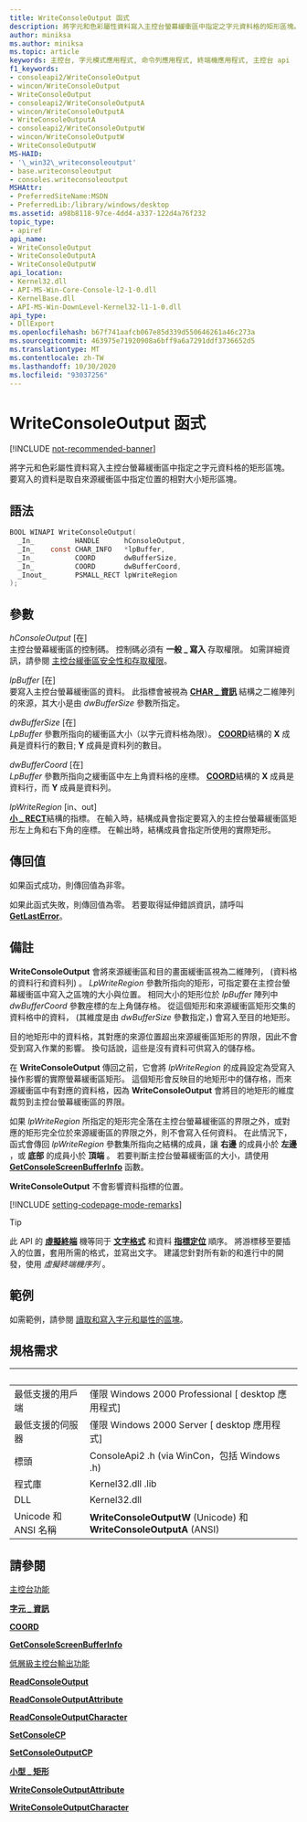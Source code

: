 ```yaml
---
title: WriteConsoleOutput 函式
description: 將字元和色彩屬性資料寫入主控台螢幕緩衝區中指定之字元資料格的矩形區塊。
author: miniksa
ms.author: miniksa
ms.topic: article
keywords: 主控台, 字元模式應用程式, 命令列應用程式, 終端機應用程式, 主控台 api
f1_keywords:
- consoleapi2/WriteConsoleOutput
- wincon/WriteConsoleOutput
- WriteConsoleOutput
- consoleapi2/WriteConsoleOutputA
- wincon/WriteConsoleOutputA
- WriteConsoleOutputA
- consoleapi2/WriteConsoleOutputW
- wincon/WriteConsoleOutputW
- WriteConsoleOutputW
MS-HAID:
- '\_win32\_writeconsoleoutput'
- base.writeconsoleoutput
- consoles.writeconsoleoutput
MSHAttr:
- PreferredSiteName:MSDN
- PreferredLib:/library/windows/desktop
ms.assetid: a98b8118-97ce-4dd4-a337-122d4a76f232
topic_type:
- apiref
api_name:
- WriteConsoleOutput
- WriteConsoleOutputA
- WriteConsoleOutputW
api_location:
- Kernel32.dll
- API-MS-Win-Core-Console-l2-1-0.dll
- KernelBase.dll
- API-MS-Win-DownLevel-Kernel32-l1-1-0.dll
api_type:
- DllExport
ms.openlocfilehash: b67f741aafcb067e85d339d550646261a46c273a
ms.sourcegitcommit: 463975e71920908a6bff9a6a7291ddf3736652d5
ms.translationtype: MT
ms.contentlocale: zh-TW
ms.lasthandoff: 10/30/2020
ms.locfileid: "93037256"
---
```

# <a name="writeconsoleoutput-function"></a>WriteConsoleOutput 函式

[!INCLUDE [not-recommended-banner](./includes/not-recommended-banner.md)]

將字元和色彩屬性資料寫入主控台螢幕緩衝區中指定之字元資料格的矩形區塊。 要寫入的資料是取自來源緩衝區中指定位置的相對大小矩形區塊。

## <a name="syntax"></a>語法

```C
BOOL WINAPI WriteConsoleOutput(
  _In_          HANDLE      hConsoleOutput,
  _In_    const CHAR_INFO   *lpBuffer,
  _In_          COORD       dwBufferSize,
  _In_          COORD       dwBufferCoord,
  _Inout_       PSMALL_RECT lpWriteRegion
);
```

## <a name="parameters"></a>參數

*hConsoleOutput* \[在\]  
主控台螢幕緩衝區的控制碼。 控制碼必須有 **一般 \_ 寫入** 存取權限。 如需詳細資訊，請參閱 [主控台緩衝區安全性和存取權限](console-buffer-security-and-access-rights.md)。

*lpBuffer* \[在\]  
要寫入主控台螢幕緩衝區的資料。 此指標會被視為 [**CHAR \_ 資訊**](char-info-str.md) 結構之二維陣列的來源，其大小是由 *dwBufferSize* 參數所指定。

*dwBufferSize* \[在\]  
*LpBuffer* 參數所指向的緩衝區大小（以字元資料格為限）。 [**COORD**](coord-str.md)結構的 **X** 成員是資料行的數目; **Y** 成員是資料列的數目。

*dwBufferCoord* \[在\]  
*LpBuffer* 參數所指向之緩衝區中左上角資料格的座標。 [**COORD**](coord-str.md)結構的 **X** 成員是資料行，而 **Y** 成員是資料列。

*lpWriteRegion* \[in、out\]  
[**小 \_ RECT**](small-rect-str.md)結構的指標。 在輸入時，結構成員會指定要寫入的主控台螢幕緩衝區矩形左上角和右下角的座標。 在輸出時，結構成員會指定所使用的實際矩形。

## <a name="return-value"></a>傳回值

如果函式成功，則傳回值為非零。

如果此函式失敗，則傳回值為零。 若要取得延伸錯誤資訊，請呼叫 [**GetLastError**](https://msdn.microsoft.com/library/windows/desktop/ms679360)。

## <a name="remarks"></a>備註

**WriteConsoleOutput** 會將來源緩衝區和目的畫面緩衝區視為二維陣列， (資料格的資料行和資料列) 。 *LpWriteRegion* 參數所指向的矩形，可指定要在主控台螢幕緩衝區中寫入之區塊的大小與位置。 相同大小的矩形位於 *lpBuffer* 陣列中 *dwBufferCoord* 參數座標的左上角儲存格。 從這個矩形和來源緩衝區矩形交集的資料格中的資料， (其維度是由 *dwBufferSize* 參數指定，) 會寫入至目的地矩形。

目的地矩形中的資料格，其對應的來源位置超出來源緩衝區矩形的界限，因此不會受到寫入作業的影響。 換句話說，這些是沒有資料可供寫入的儲存格。

在 **WriteConsoleOutput** 傳回之前，它會將 *lpWriteRegion* 的成員設定為受寫入操作影響的實際螢幕緩衝區矩形。 這個矩形會反映目的地矩形中的儲存格，而來源緩衝區中有對應的資料格，因為 **WriteConsoleOutput** 會將目的地矩形的維度裁剪到主控台螢幕緩衝區的界限。

如果 *lpWriteRegion* 所指定的矩形完全落在主控台螢幕緩衝區的界限之外，或對應的矩形完全位於來源緩衝區的界限之外，則不會寫入任何資料。 在此情況下，函式會傳回 *lpWriteRegion* 參數集所指向之結構的成員，讓 **右邊** 的成員小於 **左邊** ，或 **底部** 的成員小於 **頂端** 。 若要判斷主控台螢幕緩衝區的大小，請使用 [**GetConsoleScreenBufferInfo**](getconsolescreenbufferinfo.md) 函數。

**WriteConsoleOutput** 不會影響資料指標的位置。

[!INCLUDE [setting-codepage-mode-remarks](./includes/setting-codepage-mode-remarks.md)]

> [!TIP]
> 此 API 的 **[虛擬終端](console-virtual-terminal-sequences.md)** 機等同于 **[文字格式](console-virtual-terminal-sequences.md#text-formatting)** 和資料 **[指標定位](console-virtual-terminal-sequences.md#cursor-positioning)** 順序。 將游標移至要插入的位置，套用所需的格式，並寫出文字。 建議您針對所有新的和進行中的開發，使用 _虛擬終端機序列_ 。

## <a name="examples"></a>範例

如需範例，請參閱 [讀取和寫入字元和屬性的區塊](reading-and-writing-blocks-of-characters-and-attributes.md)。

## <a name="requirements"></a>規格需求

| &nbsp; | &nbsp; |
|-|-|
| 最低支援的用戶端 | 僅限 Windows 2000 Professional \[ desktop 應用程式\] |
| 最低支援的伺服器 | 僅限 Windows 2000 Server \[ desktop 應用程式\] |
| 標頭 | ConsoleApi2 .h (via WinCon，包括 Windows .h)  |
| 程式庫 | Kernel32.dll .lib |
| DLL | Kernel32.dll |
| Unicode 和 ANSI 名稱 | **WriteConsoleOutputW** (Unicode) 和 **WriteConsoleOutputA** (ANSI)  |

## <a name="see-also"></a>請參閱

[主控台功能](console-functions.md)

[**字元 \_ 資訊**](char-info-str.md)

[**COORD**](coord-str.md)

[**GetConsoleScreenBufferInfo**](getconsolescreenbufferinfo.md)

[低層級主控台輸出功能](low-level-console-output-functions.md)

[**ReadConsoleOutput**](readconsoleoutput.md)

[**ReadConsoleOutputAttribute**](readconsoleoutputattribute.md)

[**ReadConsoleOutputCharacter**](readconsoleoutputcharacter.md)

[**SetConsoleCP**](setconsolecp.md)

[**SetConsoleOutputCP**](setconsoleoutputcp.md)

[**小型 \_ 矩形**](small-rect-str.md)

[**WriteConsoleOutputAttribute**](writeconsoleoutputattribute.md)

[**WriteConsoleOutputCharacter**](writeconsoleoutputcharacter.md)
